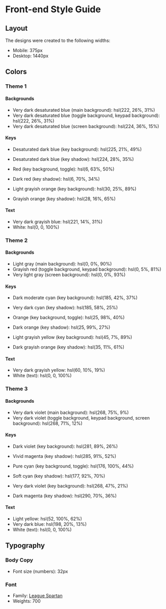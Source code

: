 # Front-end Style Guide

## Layout

The designs were created to the following widths:

-  Mobile: 375px
-  Desktop: 1440px

## Colors

### Theme 1

#### Backgrounds

-  Very dark desaturated blue (main background): hsl(222, 26%, 31%)
-  Very dark desaturated blue (toggle background, keypad background): hsl(222, 26%, 31%)
-  Very dark desaturated blue (screen background): hsl(224, 36%, 15%)

#### Keys

-  Desaturated dark blue (key background): hsl(225, 21%, 49%)
-  Desaturated dark blue (key shadow): hsl(224, 28%, 35%)

-  Red (key background, toggle): hsl(6, 63%, 50%)
-  Dark red (key shadow): hsl(6, 70%, 34%)

-  Light grayish orange (key background): hsl(30, 25%, 89%)
-  Grayish orange (key shadow): hsl(28, 16%, 65%)

#### Text

-  Very dark grayish blue: hsl(221, 14%, 31%)
-  White: hsl(0, 0, 100%)

### Theme 2

#### Backgrounds

-  Light gray (main background): hsl(0, 0%, 90%)
-  Grayish red (toggle background, keypad background): hsl(0, 5%, 81%)
-  Very light gray (screen background): hsl(0, 0%, 93%)

#### Keys

-  Dark moderate cyan (key background): hsl(185, 42%, 37%)
-  Very dark cyan (key shadow): hsl(185, 58%, 25%)

-  Orange (key background, toggle): hsl(25, 98%, 40%)
-  Dark orange (key shadow): hsl(25, 99%, 27%)

-  Light grayish yellow (key background): hsl(45, 7%, 89%)
-  Dark grayish orange (key shadow): hsl(35, 11%, 61%)

#### Text

-  Very dark grayish yellow: hsl(60, 10%, 19%)
-  White (text): hsl(0, 0, 100%)

### Theme 3

#### Backgrounds

-  Very dark violet (main background): hsl(268, 75%, 9%)
-  Very dark violet (toggle background, keypad background, screen background): hsl(268, 71%, 12%)

#### Keys

-  Dark violet (key background): hsl(281, 89%, 26%)
-  Vivid magenta (key shadow): hsl(285, 91%, 52%)

-  Pure cyan (key background, toggle): hsl(176, 100%, 44%)
-  Soft cyan (key shadow): hsl(177, 92%, 70%)

-  Very dark violet (key background): hsl(268, 47%, 21%)
-  Dark magenta (key shadow): hsl(290, 70%, 36%)

#### Text

-  Light yellow: hsl(52, 100%, 62%)
-  Very dark blue: hsl(198, 20%, 13%)
-  White (text): hsl(0, 0, 100%)

## Typography

### Body Copy

-  Font size (numbers): 32px

### Font

-  Family: [League Spartan](https://fonts.google.com/specimen/League+Spartan)
-  Weights: 700
